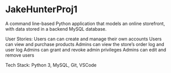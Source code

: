 # JakeHunterProj1

A command line-based Python application that models an online storefront, with data stored in a backend MySQL database.

User Stories:
Users can can create and manage their own accounts
Users can view and purchase products
Admins can view the store’s order log and user log
Admins can grant and revoke admin privileges
Admins can edit and remove users

Tech Stack: Python 3, MySQL, Git, VSCode


